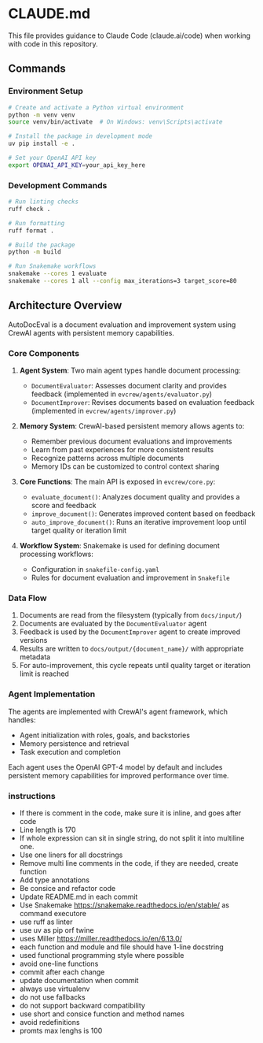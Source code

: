 # CLAUDE.md

This file provides guidance to Claude Code (claude.ai/code) when working with code in this repository.

## Commands

### Environment Setup

```bash
# Create and activate a Python virtual environment
python -m venv venv
source venv/bin/activate  # On Windows: venv\Scripts\activate

# Install the package in development mode
uv pip install -e .

# Set your OpenAI API key
export OPENAI_API_KEY=your_api_key_here
```

### Development Commands

```bash
# Run linting checks
ruff check .

# Run formatting
ruff format .

# Build the package
python -m build

# Run Snakemake workflows
snakemake --cores 1 evaluate
snakemake --cores 1 all --config max_iterations=3 target_score=80
```


## Architecture Overview

AutoDocEval is a document evaluation and improvement system using CrewAI agents with persistent memory capabilities.

### Core Components

1. **Agent System**: Two main agent types handle document processing:
   - `DocumentEvaluator`: Assesses document clarity and provides feedback (implemented in `evcrew/agents/evaluator.py`)
   - `DocumentImprover`: Revises documents based on evaluation feedback (implemented in `evcrew/agents/improver.py`)

2. **Memory System**: CrewAI-based persistent memory allows agents to:
   - Remember previous document evaluations and improvements
   - Learn from past experiences for more consistent results
   - Recognize patterns across multiple documents
   - Memory IDs can be customized to control context sharing

3. **Core Functions**: The main API is exposed in `evcrew/core.py`:
   - `evaluate_document()`: Analyzes document quality and provides a score and feedback
   - `improve_document()`: Generates improved content based on feedback
   - `auto_improve_document()`: Runs an iterative improvement loop until target quality or iteration limit

4. **Workflow System**: Snakemake is used for defining document processing workflows:
   - Configuration in `snakefile-config.yaml`
   - Rules for document evaluation and improvement in `Snakefile`

### Data Flow

1. Documents are read from the filesystem (typically from `docs/input/`)
2. Documents are evaluated by the `DocumentEvaluator` agent
3. Feedback is used by the `DocumentImprover` agent to create improved versions
4. Results are written to `docs/output/{document_name}/` with appropriate metadata
5. For auto-improvement, this cycle repeats until quality target or iteration limit is reached

### Agent Implementation

The agents are implemented with CrewAI's agent framework, which handles:
- Agent initialization with roles, goals, and backstories
- Memory persistence and retrieval
- Task execution and completion

Each agent uses the OpenAI GPT-4 model by default and includes persistent memory capabilities for improved performance over time.


### instructions

- If there is comment in the code, make sure it is inline, and goes after code
- Line length is 170
- If whole expression can sit in single string, do not split it into multiline one.
- Use one liners for all docstrings
- Remove multi line comments in the code, if they are needed, create function
- Add type annotations
- Be consice and refactor code
- Update README.md in each commit
- Use Snakemake https://snakemake.readthedocs.io/en/stable/ as command executore
- use ruff as linter
- use uv as pip orf twine
- uses Miller https://miller.readthedocs.io/en/6.13.0/
- each function and module and file should have 1-line docstring
- used functional programming style where possible
- avoid one-line functions
- commit after each change
- update documentation when commit
- always use virtualenv
- do not use fallbacks
- do not support backward compatibility
- use short and consice function and method names
- avoid redefinitions
- promts max lenghs is 100
